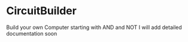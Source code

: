 # CircuitBuilder
Build your own Computer starting with AND and NOT
I will add detailed documentation soon
